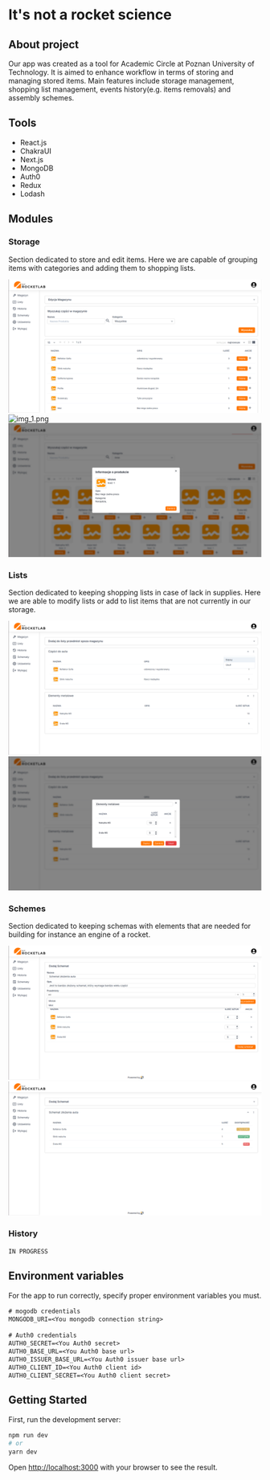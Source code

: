 # It's not a rocket science

## About project
Our app was created as a tool for Academic Circle at Poznan University of Technology. It is aimed to enhance
workflow in terms of storing and managing stored items. Main features include storage management, shopping list 
management, events history(e.g. items removals) and assembly schemes.

## Tools
- React.js
- ChakraUI
- Next.js
- MongoDB
- Auth0
- Redux
- Lodash

## Modules
### Storage
Section dedicated to store and edit items. Here we are capable of grouping items with categories and adding them to 
shopping lists.

![img.png](assets/img.png)
![img_1.png](.next/img_1.png)
![img.png](img.png)

### Lists
Section dedicated to keeping shopping lists in case of lack in supplies. Here we are able to modify lists or add to
list items that are not currently in our storage.

![img_2.png](img_2.png)
![img_3.png](img_3.png)

### Schemes
Section dedicated to keeping schemas with elements that are needed for building for instance an engine of a rocket.

![img_6.png](img_6.png)
![img_7.png](img_7.png)
### History
```IN PROGRESS```

## Environment variables

For the app to run correctly, specify proper environment variables you must. 
```dotenv
# mogodb credentials
MONGODB_URI=<You mongodb connection string>

# Auth0 credentials
AUTH0_SECRET=<You Auth0 secret>
AUTH0_BASE_URL=<You Auth0 base url>
AUTH0_ISSUER_BASE_URL=<You Auth0 issuer base url>
AUTH0_CLIENT_ID=<You Auth0 client id>
AUTH0_CLIENT_SECRET=<You Auth0 client secret>
```

## Getting Started

First, run the development server:

```bash
npm run dev
# or
yarn dev
```

Open [http://localhost:3000](http://localhost:3000) with your browser to see the result.
